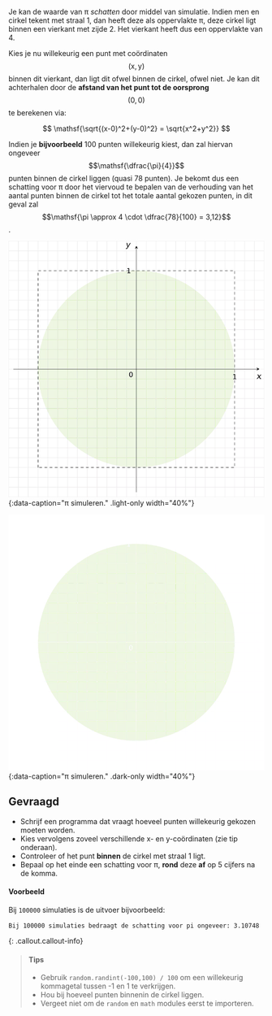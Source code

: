 Je kan de waarde van π *schatten* door middel van simulatie. Indien men en cirkel tekent met straal 1, dan heeft deze als oppervlakte π, deze cirkel ligt binnen een vierkant met zijde 2. Het vierkant heeft dus een oppervlakte van 4.

Kies je nu willekeurig een punt met coördinaten $$\mathsf{(x,y)}$$ binnen dit vierkant, dan ligt dit ofwel binnen de cirkel, ofwel niet. Je kan dit achterhalen door de **afstand van het punt tot de oorsprong** $$\mathsf{(0,0)}$$ te berekenen via:

$$
\mathsf{\sqrt{(x-0)^2+(y-0)^2}  = \sqrt{x^2+y^2}}
$$

Indien je **bijvoorbeeld** 100 punten willekeurig kiest, dan zal hiervan ongeveer $$\mathsf{\dfrac{\pi}{4}}$$ punten binnen de cirkel liggen (quasi 78 punten). Je bekomt dus een schatting voor π door het viervoud te bepalen van de verhouding van het aantal punten binnen de cirkel tot het totale aantal gekozen punten, in dit geval zal $$\mathsf{\pi \approx 4 \cdot \dfrac{78}{100} = 3,12}$$.

![π simuleren.](media/image.png "π simuleren."){:data-caption="π simuleren." .light-only width="40%"}

![π simuleren.](media/image_dark.png "π simuleren."){:data-caption="π simuleren." .dark-only width="40%"}

## Gevraagd
* Schrijf een programma dat vraagt hoeveel punten willekeurig gekozen moeten worden.
* Kies vervolgens zoveel verschillende x- en y-coördinaten (zie tip onderaan). 
* Controleer of het punt **binnen** de cirkel met straal 1 ligt.
* Bepaal op het einde een schatting voor π, **rond** deze **af** op 5 cijfers na de komma.

#### Voorbeeld

Bij `100000` simulaties is de uitvoer bijvoorbeeld:
```
Bij 100000 simulaties bedraagt de schatting voor pi ongeveer: 3.10748
```

{: .callout.callout-info}
>#### Tips
>* Gebruik `random.randint(-100,100) / 100` om een willekeurig kommagetal tussen -1 en 1 te verkrijgen.
>* Hou bij hoeveel punten binnenin de cirkel liggen.
>* Vergeet niet om de `random` en `math` modules eerst te importeren.
